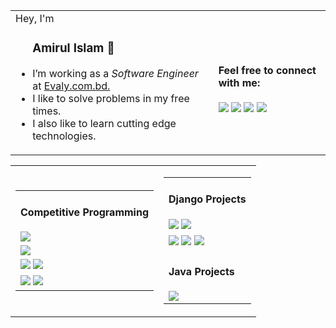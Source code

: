 
<table>

<td>
    Hey, I'm 
    <ul>
      <h3>Amirul Islam 👋</h3>
      <li>I’m working as a <em>Software Engineer</em> at <a href="https://evaly.com.bd">Evaly.com.bd.</a></li>
      <li>I like to solve problems in my free times.</li>
      <li>I also like to learn cutting edge technologies.</li>
    </ul>

</td>

<td>
  <h4>Feel free to connect with me:</h4>
  <a href="https://amirulislam.zeet.app/"><img src ="https://img.shields.io/badge/my%20website-%23.svg?&style=for-the-badge&logo=www&logoColor=white%22&color=black"></a>
  <a href="https://twitter.com/_shiningflash"><img src="https://img.shields.io/badge/twitter-%231DA1F2.svg?&style=for-the-badge&logo=twitter&logoColor=white&color=blue" /></a>
  <a href="https://www.linkedin.com/in/amirulislamalmamun/"><img src="https://img.shields.io/badge/linkedin-%2312100E.svg?&style=for-the-badge&logo=linkedin&logoColor=white&color=informational" /></a>
  <a href="mailto:amirulislamalmamun@gmail.com"><img src ="https://img.shields.io/badge/email%20me-%23.svg?&style=for-the-badge&logo=www&logoColor=white%22&color=critical"></a>
</td>

</table>


<table>

<td>

<table>
    <tr>
    <td>
      <h4> Competitive Programming </h4>
      <a href="https://github.com/shiningflash/Competitive-Programming-Resources"><img src ="https://img.shields.io/badge/competitive%20programming%20resources-%23.svg?&style=for-the-badge&logo=www&logoColor=white%22&color=black"></a>
      </td>
   </tr>
   <tr>
     <td>
     <a href="https://github.com/shiningflash/Online-Judge-Solutions"><img src="https://img.shields.io/badge/Online%20judge%20submissions%20(ACCEPTED)-%23.svg?&style=for-the-badge&logo=www&logoColor=white%22&color=black"/></a>
    </td>
   </tr>
   <tr>
     <td>
      <a href="https://github.com/shiningflash/Advance-Data-Structure"><img src ="https://img.shields.io/badge/data%20structures-%23.svg?&style=for-the-badge&logo=www&logoColor=white%22&color=black"></a>
      <a href="https://github.com/shiningflash/Graph-Algorithm"><img src="https://img.shields.io/badge/graph%20algoriths-%23.svg?&style=for-the-badge&logo=www&logoColor=white%22&color=black" /></a>
    </td>
   </tr>
   <tr>
     <td>
      <a href="https://github.com/shiningflash/Dynamic-Programming"><img src="https://img.shields.io/badge/dynamic%20programming-%23.svg?&style=for-the-badge&logo=www&logoColor=white%22&color=black" /></a>
      <a href="https://github.com/shiningflash/Number-Theory"><img src="https://img.shields.io/badge/number%20theory-%23.svg?&style=for-the-badge&logo=www&logoColor=white%22&color=black" /></a>
    </td>
   </tr>
</table>

</td>

<td>

<table>
    <tr>
    <td>
      <h4> Django Projects </h4>
      <a href="https://github.com/shiningflash/elasticsearch-django"><img src ="https://img.shields.io/badge/elastic%20search%20using%20django-%23.svg?&style=for-the-badge&logo=www&logoColor=white%22&color=black"></a>
      <a href="https://github.com/shiningflash/SFAC-Backend"><img src="https://img.shields.io/badge/project%20using%20drf-%23.svg?&style=for-the-badge&logo=www&logoColor=white%22&color=black"/></a>
      </td>
   </tr>
   <tr>
     <td>
      <a href="https://github.com/shiningflash/django-boilerplate"><img src ="https://img.shields.io/badge/django%20boilerplate-%23.svg?&style=for-the-badge&logo=www&logoColor=white%22&color=black"></a>
      <a href="https://github.com/shiningflash/FA_Online_Shop"><img src="https://img.shields.io/badge/FA%20Online%20Shop-%23.svg?&style=for-the-badge&logo=www&logoColor=white%22&color=black" /></a>
      <a href="https://github.com/shiningflash/Django"><img src="https://img.shields.io/badge/others-%23.svg?&style=for-the-badge&logo=www&logoColor=white%22&color=red" /></a>
    </td>
   </tr>
   
   
   <tr>
    <td>
      <h4> Java Projects </h4>
      <a href="https://github.com/shiningflash/Sorting-Algorithm-Visualization"><img src ="https://img.shields.io/badge/sorting%20algorithm%20visualization-%23.svg?&style=for-the-badge&logo=www&logoColor=white%22&color=black"></a>
      </td>
   </tr>
   
   
</table>

</td>

</table>


